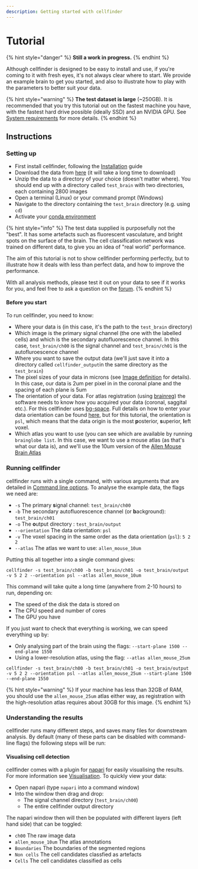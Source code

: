 ```yaml
---
description: Getting started with cellfinder
---
```


# Tutorial

{% hint style="danger" %}
**Still a work in progress.**
{% endhint %}

Although cellfinder is designed to be easy to install and use, if you're coming to it with fresh eyes, it's not always clear where to start. We provide an example brain to get you started, and also to illustrate how to play with the parameters to better suit your data.

{% hint style="warning" %}
**The test dataset is large** \(~250GB\). It is recommended that you try this tutorial out on the fastest machine you have, with the fastest hard drive possible \(ideally SSD\) and an NVIDIA GPU. See [System requirements](installation/system-requirements.md) for more details.
{% endhint %}

## Instructions

### Setting up

* First install cellfinder, following the [Installation](installation/) guide
* Download the data from [here](https://gin.g-node.org/cellfinder/data/raw/master/test_brain_SK_AA_71_3.zip) \(it will take a long time to download\)
* Unzip the data to a directory of your choice \(doesn't matter where\). You should end up with a directory called `test_brain` with two directories, each containing 2800 images
* Open a terminal \(Linux\) or your command prompt \(Windows\)
* Navigate to the directory containing the `test_brain` directory \(e.g. using `cd`\)
* Activate your [conda environment ](using-conda.md)

{% hint style="info" %}
The test data supplied is purposefully not the "best". It has some artefacts such as fluorescent vasculature, and bright spots on the surface of the brain. The cell classification network was trained on different data, to give you an idea of "real world" performance.

The aim of this tutorial is not to show cellfinder performing perfectly, but to illustrate how it deals with less than perfect data, and how to improve the performance.

With all analysis methods, please test it out on your data to see if it works for you, and feel free to ask a question on the [forum](https://gitter.im/cellfinder/).
{% endhint %}

#### Before you start

To run cellfinder, you need to know:

* Where your data is \(in this case, it's the path to the `test_brain` directory\)
* Which image is the primary signal channel \(the one with the labelled cells\) and which is the secondary autofluorescence channel. In this case, `test_brain/ch00` is the signal channel and `test_brain/ch01` is the autofluroescence channel
* Where you want to save the output data \(we'll just save it into a directory called `cellfinder_output`in the same directory as the `test_brain`\)
* The pixel sizes of your data in microns \(see  [Image definition](image-orientation.md) for details\). In this case, our data is 2um per pixel in in the coronal plane and the spacing of each plane is 5um
* The orientation of your data. For atlas registration \(using [brainreg](../brainreg/introduction.md)\) the software needs to know how you acquired your data \(coronal, saggital etc.\). For this cellfinder uses [bg-space](../bg-space/bg-space.md). Full details on how to enter your data orientation can be found [here](image-orientation.md), but for this tutorial, the orientation is `psl`, which means that the data origin is the most **p**osterior, **s**uperior, **l**eft voxel.  
* Which atlas you want to use \(you can see which are available by running `brainglobe list`. In this case, we want to use a mouse atlas \(as that's what our data is\), and we'll use the 10um version of the [Allen Mouse Brain Atlas](https://mouse.brain-map.org/static/atlas)

### Running cellfinder

cellfinder runs with a single command, with various arguments that are detailed in [Command line options](user-guide/command-line/). To analyse the example data, the flags we need are:

* `-s` The primary **s**ignal channel: `test_brain/ch00`
* `-b` The secondary autofluorescence channel \(or **b**ackground\): `test_brain/ch01`
* `-o` The **o**utput directory :  `test_brain/output`
* `--orientation` The data orientation: `psl`
* `-v` The voxel spacing in the same order as the data orientation \(`psl`\): `5 2 2` 
* `--atlas` The atlas we want to use: `allen_mouse_10um`

Putting this all together into a single command gives:

```text
cellfinder -s test_brain/ch00 -b test_brain/ch01 -o test_brain/output -v 5 2 2 --orientation psl --atlas allen_mouse_10um
```

This command will take quite a long time \(anywhere from 2-10 hours\) to run, depending on:

* The speed of the disk the data is stored on
* The CPU speed and number of cores
* The GPU you have

If you just want to check that everything is working, we can speed everything up by:

* Only analysing part of the brain using the flags: `--start-plane 1500 --end-plane 1550`
* Using a lower-resolution atlas, using the flag: `--atlas allen_mouse_25um`

```text
cellfinder -s test_brain/ch00 -b test_brain/ch01 -o test_brain/output -v 5 2 2 --orientation psl --atlas allen_mouse_25um --start-plane 1500 --end-plane 1550
```

{% hint style="warning" %}
If your machine has less than 32GB of RAM, you should use the `allen_mouse_25um` atlas either way, as registration with the high-resolution atlas requires about 30GB for this image.
{% endhint %}

### Understanding the results

cellfinder runs many different steps, and saves many files for downstream analysis. By default \(many of these parts can be disabled with command-line flags\) the following steps will be run:

#### Visualising cell detection

cellfinder comes with a plugin for [napari](https://napari.org/) for easily visualising the results. For more information see [Visualisation](user-guide/visualisation.md). To quickly view your data:

* Open napari \(type `napari` into a command window\)
* Into the window then drag and drop:
  * The signal channel directory \(`test_brain/ch00`\)
  * The entire cellfinder output directory

The napari window then will then be populated with different layers \(left hand side\) that can be toggled:

* `ch00` The raw image data
* `allen_mouse_10um` The atlas annotations
* `Boundaries` The boundaries of the segmented regions
* `Non cells` The cell candidates classfied as artefacts
* `Cells` The cell candidates classified as cells 

